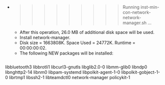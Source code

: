 * >>>>>>>>> Running inst-min-con-network-network-manager.sh ...
  * After this operation, 26.0 MB of additional disk space will be used.
  * Install network-manager.
  * Disk size = 1663808K. Space Used = 24772K. Runtime = 00:00:00:02.
  * The following NEW packages will be installed:
  ```bash
libbluetooth3 libbrotli1 libcurl3-gnutls libglib2.0-0 libmm-glib0
libndp0 libnghttp2-14 libnm0 libpam-systemd libpolkit-agent-1-0
libpolkit-gobject-1-0 librtmp1 libssh2-1 libteamdctl0 network-manager
policykit-1
  ```
